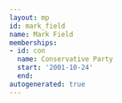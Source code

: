 ```yaml
---
layout: mp
id: mark_field
name: Mark Field
memberships:
- id: con
  name: Conservative Party
  start: '2001-10-24'
  end: 
autogenerated: true
---
```

